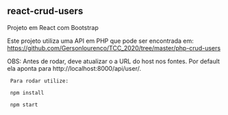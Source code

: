 ## react-crud-users
Projeto em React com Bootstrap

Este projeto utiliza uma API em PHP que pode ser encontrada em: https://github.com/Gersonlourenco/TCC_2020/tree/master/php-crud-users

OBS: Antes de rodar, deve atualizar o a URL do host nos fontes. Por default ela aponta para http://localhost:8000/api/user/.

	 Para rodar utilize: 
	 
	 npm install 
	 
	 npm start
	 
